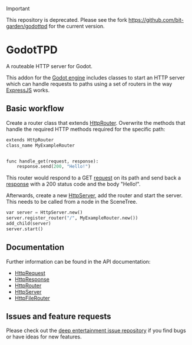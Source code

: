 > [!IMPORTANT]
> This repository is deprecated. Please see the fork https://github.com/bit-garden/godottpd for the current version.

# GodotTPD

A routeable HTTP server for Godot.

This addon for the [Godot engine](https://godotengine.com) includes classes to start an HTTP server which can handle requests to paths using a set of routers in the way [ExpressJS](https://expressjs.com/) works.

## Basic workflow

Create a router class that extends [HttpRouter](HttpRouter.md). Overwrite the methods that handle the required HTTP methods required for the specific path:

```python
extends HttpRouter
class_name MyExampleRouter


func handle_get(request, response):
	response.send(200, "Hello!")

```

This router would respond to a GET [request](HttpRequest.md) on its path and send back a [response](HttpResponse.md) with a 200 status code and the body "Hello!".

Afterwards, create a new [HttpServer](HttpServer.md), add the router and start the server. This needs to be called from a node in the SceneTree.

```python
var server = HttpServer.new()
server.register_router("/", MyExampleRouter.new())
add_child(server)
server.start()
```

## Documentation

Further information can be found in the API documentation:

- [HttpRequest](docs/api/HttpRequest.md)
- [HttpResponse](docs/api/HttpResponse.md)
- [HttpRouter](docs/api/HttpRouter.md)
- [HttpServer](docs/api/HttpServer.md)
- [HttpFileRouter](docs/api/HttpFileRouter.md)

## Issues and feature requests

Please check out the [deep entertainment issue repository](https://github.com/deep-entertainment/issues/issues) if you find bugs or have ideas for new features.

